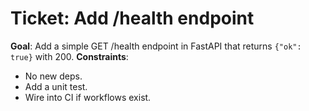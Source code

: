 # Ticket: Add /health endpoint

**Goal**: Add a simple GET /health endpoint in FastAPI that returns `{"ok": true}` with 200.
**Constraints**:
- No new deps.
- Add a unit test.
- Wire into CI if workflows exist.
